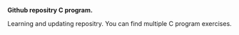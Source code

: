 <b>Github repositry C program.</b>
<br>
<p>Learning and updating repositry. You can find multiple C program exercises.</p>
<br>

